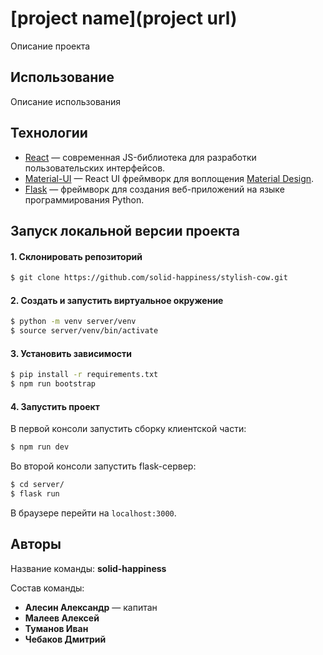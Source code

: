 # [project name](project url)

Описание проекта

## Использование

Описание использования

## Технологии

- [React](https://reactjs.org/) &mdash; современная JS-библиотека для разработки пользовательских интерфейсов.
- [Material-UI](https://material-ui.com/) &mdash; React UI фреймворк для воплощения [Material Design](https://material.io/).
- [Flask](https://flask.palletsprojects.com/en/1.1.x/) &mdash; фреймворк для создания веб-приложений на языке программирования Python.

## Запуск локальной версии проекта

#### 1. Склонировать репозиторий

```bash
$ git clone https://github.com/solid-happiness/stylish-cow.git
```

#### 2. Создать и запустить виртуальное окружение

```bash
$ python -m venv server/venv
$ source server/venv/bin/activate
```

#### 3. Установить зависимости

```bash
$ pip install -r requirements.txt
$ npm run bootstrap
```

#### 4. Запустить проект

В первой консоли запустить сборку клиентской части:

```bash
$ npm run dev
```

Во второй консоли запустить flask-сервер:

```bash
$ cd server/
$ flask run
```

В браузере перейти на `localhost:3000`.

## Авторы

Название команды: **solid-happiness**

Состав команды:

- **Алесин Александр** &mdash; капитан
- **Малеев Алексей**
- **Туманов Иван**
- **Чебаков Дмитрий**
